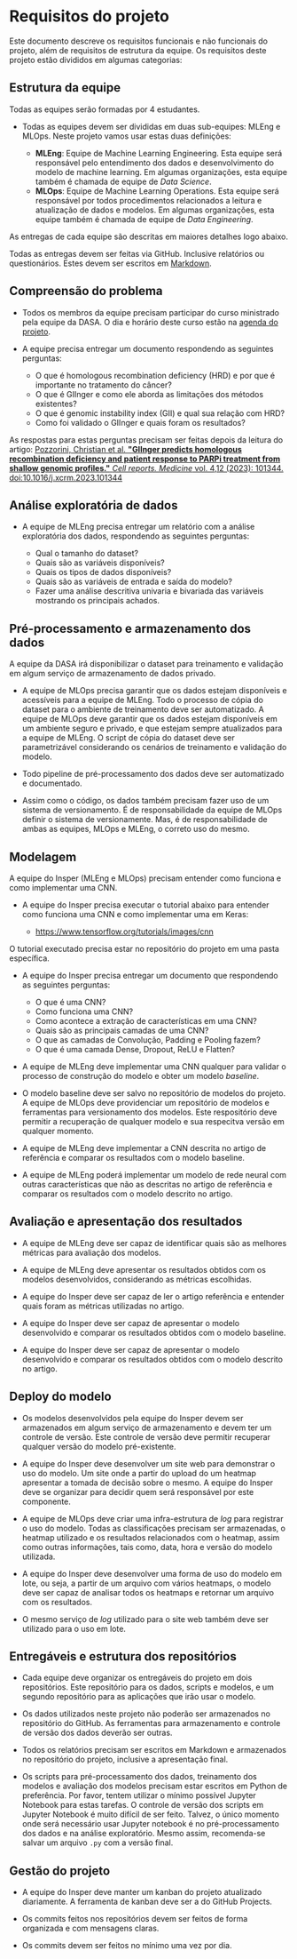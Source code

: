 # Requisitos do projeto

Este documento descreve os requisitos funcionais e não funcionais do projeto, além de requisitos de estrutura da equipe. Os requisitos deste projeto estão divididos em algumas categorias: 

## Estrutura da equipe

Todas as equipes serão formadas por 4 estudantes. 

* Todas as equipes devem ser divididas em duas sub-equipes: MLEng e MLOps. Neste projeto vamos usar estas duas definições: 

    * **MLEng**: Equipe de Machine Learning Engineering. Esta equipe será responsável pelo entendimento dos dados e desenvolvimento do modelo de machine learning. Em algumas organizações, esta equipe também é chamada de equipe de *Data Science*.
    * **MLOps**: Equipe de Machine Learning Operations. Esta equipe será responsável por todos procedimentos relacionados a leitura e atualização de dados e modelos. Em algumas organizações, esta equipe também é chamada de equipe de *Data Engineering*.

As entregas de cada equipe são descritas em maiores detalhes logo abaixo.

Todas as entregas devem ser feitas via GitHub. Inclusive relatórios ou questionários. Estes devem ser escritos em [Markdown](https://www.markdownguide.org/). 

## Compreensão do problema

* Todos os membros da equipe precisam participar do curso ministrado pela equipe da DASA. O dia e horário deste curso estão na [agenda do projeto](./agenda.md).

* A equipe precisa entregar um documento respondendo as seguintes perguntas:  
    
    - O que é homologous recombination deficiency (HRD) e por que é importante no tratamento do câncer?
    - O que é GIInger e como ele aborda as limitações dos métodos existentes?
    - O que é genomic instability index (GII) e qual sua relação com HRD?
    - Como foi validado o GIInger e quais foram os resultados?

As respostas para estas perguntas precisam ser feitas depois da leitura do artigo: [Pozzorini, Christian et al. **"GIInger predicts homologous recombination deficiency and patient response to PARPi treatment from shallow genomic profiles."** *Cell reports. Medicine* vol. 4,12 (2023): 101344. doi:10.1016/j.xcrm.2023.101344](./referencias/gIInger_paper.pdf)

## Análise exploratória de dados

* A equipe de MLEng precisa entregar um relatório com a análise exploratória dos dados, respondendo as seguintes perguntas:

    - Qual o tamanho do dataset?
    - Quais são as variáveis disponíveis?
    - Quais os tipos de dados disponíveis?
    - Quais são as variáveis de entrada e saída do modelo?
    - Fazer uma análise descritiva univaria e bivariada das variáveis mostrando os principais achados. 

## Pré-processamento e armazenamento dos dados

A equipe da DASA irá disponibilizar o dataset para treinamento e validação em algum serviço de armazenamento de dados privado.

* A equipe de MLOps precisa garantir que os dados estejam disponíveis e acessíveis para a equipe de MLEng. Todo o processo de cópia do dataset para o ambiente de treinamento deve ser automatizado. A equipe de MLOps deve garantir que os dados estejam disponíveis em um ambiente seguro e privado, e que estejam sempre atualizados para a equipe de MLEng. O script de cópia do dataset deve ser parametrizável considerando os cenários de treinamento e validação do modelo. 

* Todo pipeline de pré-processamento dos dados deve ser automatizado e documentado.

* Assim como o código, os dados também precisam fazer uso de um sistema de versionamento. É de responsabilidade da equipe de MLOps definir o sistema de versionamente. Mas, é de responsabilidade de ambas as equipes, MLOps e MLEng, o correto uso do mesmo.

## Modelagem

A equipe do Insper (MLEng e MLOps) precisam entender como funciona e como implementar uma CNN. 

* A equipe do Insper precisa executar o tutorial abaixo para entender como funciona uma CNN e como implementar uma em Keras:

    * https://www.tensorflow.org/tutorials/images/cnn

O tutorial executado precisa estar no repositório do projeto em uma pasta específica. 

* A equipe do Insper precisa entregar um documento que respondendo as seguintes perguntas:

    - O que é uma CNN?
    - Como funciona uma CNN?
    - Como acontece a extração de características em uma CNN?
    - Quais são as principais camadas de uma CNN?
    - O que as camadas de Convolução, Padding e Pooling fazem?
    - O que é uma camada Dense, Dropout, ReLU e Flatten?

* A equipe de MLEng deve implementar uma CNN qualquer para validar o processo de construção do modelo e obter um modelo *baseline*. 

* O modelo baseline deve ser salvo no repositório de modelos do projeto. A equipe de MLOps deve providenciar um repositório de modelos e ferramentas para versionamento dos modelos. Este respositório deve permitir a recuperação de qualquer modelo e sua respecitva versão em qualquer momento.

* A equipe de MLEng deve implementar a CNN descrita no artigo de referência e comparar os resultados com o modelo baseline. 

* A equipe de MLEng poderá implementar um modelo de rede neural com outras características que não as descritas no artigo de referência e comparar os resultados com o modelo descrito no artigo.

## Avaliação e apresentação dos resultados

* A equipe de MLEng deve ser capaz de identificar quais são as melhores métricas para avaliação dos modelos.

* A equipe de MLEng deve apresentar os resultados obtidos com os modelos desenvolvidos, considerando as métricas escolhidas.

* A equipe do Insper deve ser capaz de ler o artigo referência e entender quais foram as métricas utilizadas no artigo. 

* A equipe do Insper deve ser capaz de apresentar o modelo desenvolvido e comparar os resultados obtidos com o modelo baseline.

* A equipe do Insper deve ser capaz de apresentar o modelo desenvolvido e comparar os resultados obtidos com o modelo descrito no artigo.  

## Deploy do modelo

* Os modelos desenvolvidos pela equipe do Insper devem ser armazenados em algum serviço de armazenamento e devem ter um controle de versão. Este controle de versão deve permitir recuperar qualquer versão do modelo pré-existente. 

* A equipe do Insper deve desenvolver um site web para demonstrar o uso do modelo. Um site onde a partir do upload do um heatmap apresentar a tomada de decisão sobre o mesmo. A equipe do Insper deve se organizar para decidir quem será responsável por este componente. 

* A equipe de MLOps deve criar uma infra-estrutura de *log* para registrar o uso do modelo. Todas as classificações precisam ser armazenadas, o heatmap utilizado e os resultados relacionados com o heatmap, assim como outras informações, tais como, data, hora e versão do modelo utilizada. 

* A equipe do Insper deve desenvolver uma forma de uso do modelo em lote, ou seja, a partir de um arquivo com vários heatmaps, o modelo deve ser capaz de analisar todos os heatmaps e retornar um arquivo com os resultados.

* O mesmo serviço de *log* utilizado para o site web também deve ser utilizado para o uso em lote.

## Entregáveis e estrutura dos repositórios

* Cada equipe deve organizar os entregáveis do projeto em dois repositórios. Este repositório para os dados, scripts e modelos, e um segundo repositório para as aplicações que irão usar o modelo. 

* Os dados utilizados neste projeto não poderão ser armazenados no repositório do GitHub. As ferramentas para armazenamento e controle de versão dos dados deverão ser outras. 

* Todos os relatórios precisam ser escritos em Markdown e armazenados no repositório do projeto, inclusive a apresentação final. 

* Os scripts para pré-processamento dos dados, treinamento dos modelos e avaliação dos modelos precisam estar escritos em Python de preferência. Por favor, tentem utilizar o mínimo possível Jupyter Notebook para estas tarefas. O controle de versão dos scripts em Jupyter Notebook é muito difícil de ser feito. Talvez, o único momento onde será necessário usar Jupyter notebook é no pré-processamento dos dados e na análise exploratório. Mesmo assim, recomenda-se salvar um arquivo `.py` com a versão final.

## Gestão do projeto

* A equipe do Insper deve manter um kanban do projeto atualizado diariamente. A ferramenta de kanban deve ser a do GitHub Projects. 

* Os commits feitos nos repositórios devem ser feitos de forma organizada e com mensagens claras. 

* Os commits devem ser feitos no mínimo uma vez por dia. 